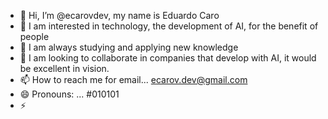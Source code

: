 - 👋 Hi, I’m @ecarovdev, my name is Eduardo Caro
- 👀 I am interested in technology, the development of AI, for the benefit of people
- 🌱 I am always studying and applying new knowledge
- 💞️ I am looking to collaborate in companies that develop with AI, it would be excellent in vision.
- 📫 How to reach me for email... ecarov.dev@gmail.com
- 😄 Pronouns: ... #010101
- ⚡ 

<!---
ecarovdev/ecarovdev is a ✨ special ✨ repository because its `README.md` (this file) appears on your GitHub profile.
You can click the Preview link to take a look at your changes.
--->
